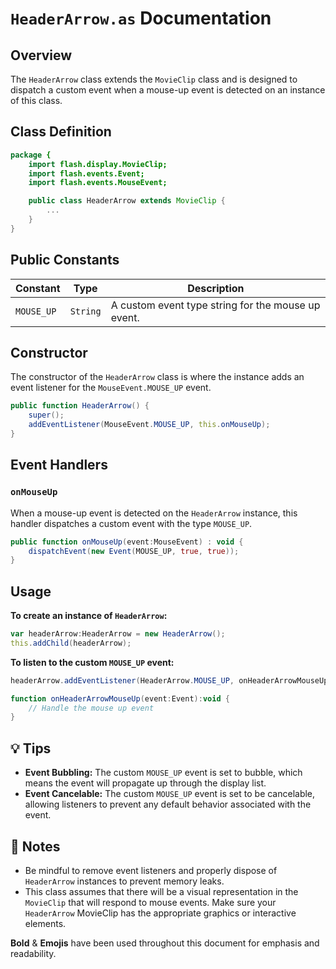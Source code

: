 # `HeaderArrow.as` Documentation

## Overview
The `HeaderArrow` class extends the `MovieClip` class and is designed to dispatch a custom event when a mouse-up event is detected on an instance of this class.

## Class Definition
```actionscript
package {
    import flash.display.MovieClip;
    import flash.events.Event;
    import flash.events.MouseEvent;

    public class HeaderArrow extends MovieClip {
        ...
    }
}
```

## Public Constants
| Constant | Type | Description |
|----------|------|-------------|
| `MOUSE_UP` | `String` | A custom event type string for the mouse up event. |

## Constructor
The constructor of the `HeaderArrow` class is where the instance adds an event listener for the `MouseEvent.MOUSE_UP` event.

```actionscript
public function HeaderArrow() {
    super();
    addEventListener(MouseEvent.MOUSE_UP, this.onMouseUp);
}
```

## Event Handlers
### `onMouseUp`
When a mouse-up event is detected on the `HeaderArrow` instance, this handler dispatches a custom event with the type `MOUSE_UP`.

```actionscript
public function onMouseUp(event:MouseEvent) : void {
    dispatchEvent(new Event(MOUSE_UP, true, true));
}
```

## Usage

**To create an instance of `HeaderArrow`:**
```actionscript
var headerArrow:HeaderArrow = new HeaderArrow();
this.addChild(headerArrow);
```

**To listen to the custom `MOUSE_UP` event:**
```actionscript
headerArrow.addEventListener(HeaderArrow.MOUSE_UP, onHeaderArrowMouseUp);

function onHeaderArrowMouseUp(event:Event):void {
    // Handle the mouse up event
}
```

## 💡 Tips
- **Event Bubbling:** The custom `MOUSE_UP` event is set to bubble, which means the event will propagate up through the display list.
- **Event Cancelable:** The custom `MOUSE_UP` event is set to be cancelable, allowing listeners to prevent any default behavior associated with the event.

## 👀 Notes
- Be mindful to remove event listeners and properly dispose of `HeaderArrow` instances to prevent memory leaks.
- This class assumes that there will be a visual representation in the `MovieClip` that will respond to mouse events. Make sure your `HeaderArrow` MovieClip has the appropriate graphics or interactive elements.

**Bold** & **Emojis** have been used throughout this document for emphasis and readability.
